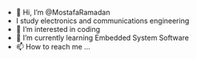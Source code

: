 - 👋 Hi, I’m @MostafaRamadan
- I study electronics and communications engineering
- 👀 I’m interested in coding
- 🌱 I’m currently learning Embedded System Software
- 📫 How to reach me ...

<!---
MostafaRamadan5/MostafaRamadan5 is a ✨ special ✨ repository because its `README.md` (this file) appears on your GitHub profile.
You can click the Preview link to take a look at your changes.
--->

